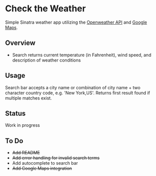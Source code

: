 # Check the Weather

Simple Sinatra weather app utilizing the [Openweather API](https://openweathermap.org/api) and [Google Maps](https://developers.google.com/maps/documentation/).

## Overview

* Search returns current temperature (in Fahrenheit), wind speed, and description of weather conditions

## Usage
Search bar accepts a city name or combination of city name + two character country code, e.g. 'New York,US'. Returns first result found if multiple matches exist.

## Status

Work in progress

## To Do

* ~~Add README~~
* ~~Add error handling for invalid search terms~~
* Add autocomplete to search bar
* ~~Add Google Maps integration~~

